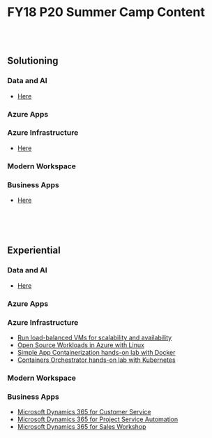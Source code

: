 # FY18 P20 Summer Camp Content

<br>
<br>


## Solutioning
### Data and AI
 - [Here](./DataAi/)

### Azure Apps

### Azure Infrastructure
 - [Here](./AzureIaaS/solutioning.html)

### Modern Workspace

### Business Apps
 - [Here](./BusinessApps/solutioning-scenario.pdf)

<br>
<br>
<br>

## Experiential
### Data and AI
 - [Here](https://github.com/chmitch/p20camp-dataandai)

### Azure Apps

### Azure Infrastructure
 - [Run load-balanced VMs for scalability and availability](./AzureIaaS/SingleRegionHALab/)
 - [Open Source Workloads in Azure with Linux](./AzureIaaS/AzureOSS/)
 - [Simple App Containerization hands-on lab with Docker](./AzureIaaS/SimpleContainers/)
 - [Containers Orchestrator hands-on lab with Kubernetes](./AzureIaaS/KubernetesContainers/)
 
### Modern Workspace

### Business Apps
 - [Microsoft Dynamics 365 for Customer Service](./BusinessApps/customer-service.pdf)
 - [Microsoft Dynamics 365 for Project Service Automation](./BusinessApps/project-service-automation.pdf)
 - [Microsoft Dynamics 365 for Sales Workshop](./BusinessApps/sales-workshop.pdf)